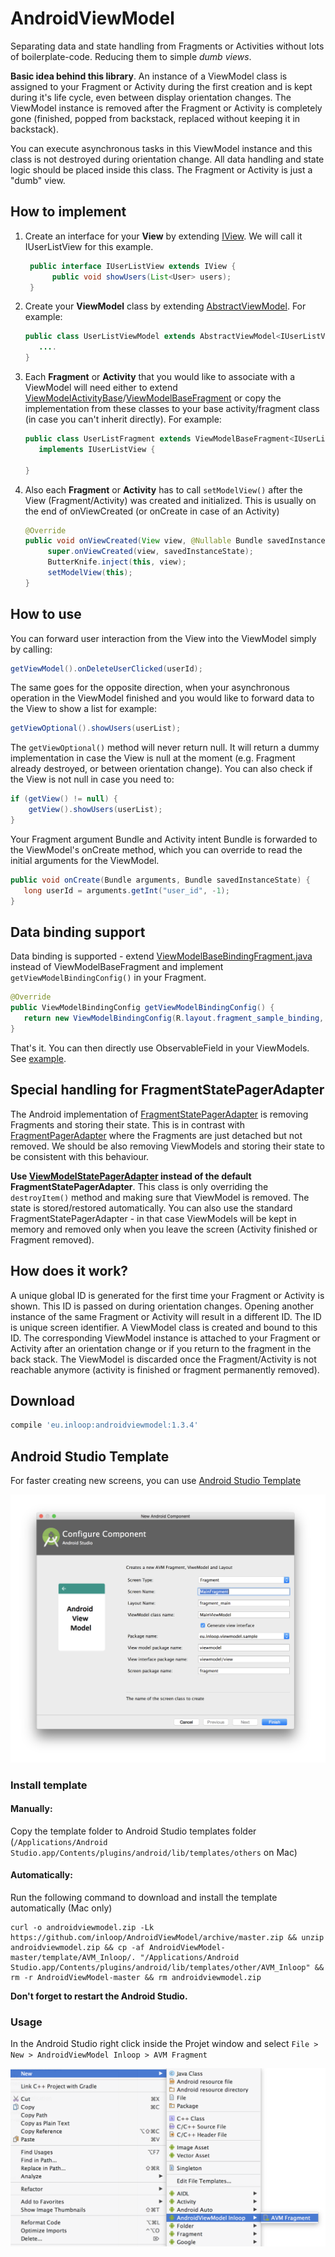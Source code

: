 AndroidViewModel
================

Separating data and state handling from Fragments or Activities without lots of boilerplate-code. Reducing them to simple <i>dumb views</i>.

<b>Basic idea behind this library</b>.
An instance of a ViewModel class is assigned to your Fragment or Activity during the first creation and is kept during it's life cycle, even between display orientation changes. The ViewModel instance is removed after the Fragment or Activity is completely gone (finished, popped from backstack, replaced without keeping it in backstack).

You can execute asynchronous tasks in this ViewModel instance and this class is not destroyed during orientation change. All data handling and state logic should be placed inside this class. The Fragment or Activity is just a "dumb" view.


How to implement
--------

1. Create an interface for your <b>View</b> by extending [IView](library/src/main/java/eu/inloop/viewmodel/IView.java). We will call it IUserListView for this example.

   ```java
    public interface IUserListView extends IView {
         public void showUsers(List<User> users);
    }

   ```
2. Create your <b>ViewModel</b> class by extending [AbstractViewModel](library/src/main/java/eu/inloop/viewmodel/AbstractViewModel.java). For example: <br/>

   ```java
   public class UserListViewModel extends AbstractViewModel<IUserListView> {
      ....
   }
   ```
3. Each <b>Fragment</b> or <b>Activity</b> that you would like to associate with a ViewModel will need either to extend [ViewModelActivityBase](library/src/main/java/eu/inloop/viewmodel/base/ViewModelBaseActivity.java)/[ViewModelBaseFragment](library/src/main/java/eu/inloop/viewmodel/base/ViewModelBaseFragment.java) or copy the implementation from these classes to your base activity/fragment class (in case you can't inherit directly). For example: <br/>
  
   ```java
   public class UserListFragment extends ViewModelBaseFragment<IUserListView, UserListViewModel> 
      implements IUserListView {
      
   }
   ```

4. Also each <b>Fragment</b> or <b>Activity</b> has to call ```setModelView()``` after the View (Fragment/Activity) was created and initialized. This is usually on the end of onViewCreated (or onCreate in case of an Activity) <br/>
  
   ```java
   @Override
   public void onViewCreated(View view, @Nullable Bundle savedInstanceState) {
        super.onViewCreated(view, savedInstanceState);
        ButterKnife.inject(this, view);
        setModelView(this);
   }
   ```  
  
How to use
--------

You can forward user interaction from the View into the ViewModel simply by calling:

  ```java
  getViewModel().onDeleteUserClicked(userId);
  ```
  
The same goes for the opposite direction, when your asynchronous operation in the ViewModel finished and you would like to forward data to the View to show a list for example:

  ```java
  getViewOptional().showUsers(userList);
  ```

The ```getViewOptional()``` method will never return null. It will return a dummy implementation in case the View is null at the moment (e.g. Fragment already destroyed, or between orientation change).
You can also check if the View is not null in case you need to:  
  
  ```java
  if (getView() != null) {
      getView().showUsers(userList);
  }
  ```

Your Fragment argument Bundle and Activity intent Bundle is forwarded to the ViewModel's onCreate method, which you can override to read the initial arguments for the ViewModel.

   ```java 
   public void onCreate(Bundle arguments, Bundle savedInstanceState) {
      long userId = arguments.getInt("user_id", -1);
   }
   ``` 
    

Data binding support
--------
Data binding is supported - extend [ViewModelBaseBindingFragment.java](library/src/main/java/eu/inloop/viewmodel/binding/ViewModelBaseBindingFragment.java) instead of ViewModelBaseFragment and implement ```getViewModelBindingConfig()``` in your Fragment.

   ``` java
   @Override
   public ViewModelBindingConfig getViewModelBindingConfig() {
      return new ViewModelBindingConfig(R.layout.fragment_sample_binding, getActivity());
   }
   ```

That's it. You can then directly use ObservableField in your ViewModels. See [example](sample/src/main/java/eu/inloop/viewmodel/sample/viewmodel/SampleBindingViewModel.java). 

Special handling for FragmentStatePagerAdapter
--------
The Android implementation of [FragmentStatePagerAdapter](https://developer.android.com/reference/android/support/v4/app/FragmentStatePagerAdapter.html) is removing Fragments and storing their state. This is in contrast with [FragmentPagerAdapter](https://developer.android.com/reference/android/support/v4/app/FragmentPagerAdapter.html) where the Fragments are just detached but not removed.
We should be also removing ViewModels and storing their state to be consistent with this behaviour.

<b>Use [ViewModelStatePagerAdapter](library/src/main/java/eu/inloop/viewmodel/support/ViewModelStatePagerAdapter.java) instead of the default FragmentStatePagerAdapter</b>. This class is only overriding the ```destroyItem()``` method and making sure that ViewModel is removed. The state is stored/restored automatically.
You can also use the standard FragmentStatePagerAdapter - in that case ViewModels will be kept in memory and removed only when you leave the screen (Activity finished or Fragment removed).

How does it work?
--------

A unique global ID is generated for the first time your Fragment or Activity is shown. This ID is passed on during orientation changes. Opening another instance of the same Fragment or Activity will result in a different ID. The ID is unique screen identifier. A ViewModel class is created and bound to this ID. The corresponding ViewModel instance is attached to your Fragment or Activity after an orientation change or if you return to the fragment in the back stack.
The ViewModel is discarded once the Fragment/Activity is not reachable anymore (activity is finished or fragment permanently removed).


Download
--------

```groovy
compile 'eu.inloop:androidviewmodel:1.3.4'
```

## Android Studio Template
For faster creating new screens, you can use [Android Studio Template](/template/AVM_Inloop)

![Android Studio Template Window](/template/template-preview.png)

### Install template
#### Manually:
Copy the template folder to Android Studio templates folder (`/Applications/Android Studio.app/Contents/plugins/android/lib/templates/others` on Mac)
#### Automatically:
Run the following command to download and install the template automatically (Mac only)
```
curl -o androidviewmodel.zip -Lk https://github.com/inloop/AndroidViewModel/archive/master.zip && unzip androidviewmodel.zip && cp -af AndroidViewModel-master/template/AVM_Inloop/. "/Applications/Android Studio.app/Contents/plugins/android/lib/templates/other/AVM_Inloop" && rm -r AndroidViewModel-master && rm androidviewmodel.zip
```
<b>Don't forget to restart the Android Studio.</b>

### Usage
In the Android Studio right click inside the Projet window and select `File > New > AndroidViewModel Inloop > AVM Fragment`


![Android Studio New Template](/template/create-new-template-preview.png)